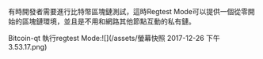 



有時開發者需要進行比特幣區塊鏈測試，這時Regtest Mode可以提供一個從零開始的區塊鏈環境，並且是不用和網路其他節點互動的私有鏈。





Bitcoin-qt 執行regtest Mode:![](/assets/螢幕快照 2017-12-26 下午3.53.17.png)

